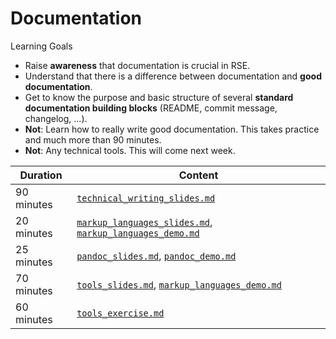 # Documentation

Learning Goals

- Raise **awareness** that documentation is crucial in RSE.
- Understand that there is a difference between documentation and **good documentation**.
- Get to know the purpose and basic structure of several **standard documentation building blocks** (README, commit message, changelog, ...).
- **Not**: Learn how to really write good documentation. This takes practice and much more than 90 minutes.
- **Not**: Any technical tools. This will come next week.

| Duration | Content |
| --- | --- |
| 90 minutes | [`technical_writing_slides.md`](https://github.com/Simulation-Software-Engineering/Lecture-Material/blob/main/04_documentation/technical_writing_slides.md) |
| 20 minutes | [`markup_languages_slides.md`](https://github.com/Simulation-Software-Engineering/Lecture-Material/blob/main/04_documentation/markup_languages_slides.md), [`markup_languages_demo.md`](https://github.com/Simulation-Software-Engineering/Lecture-Material/blob/main/04_documentation/markup_languages_demo.md) |
| 25 minutes | [`pandoc_slides.md`](https://github.com/Simulation-Software-Engineering/Lecture-Material/blob/main/04_documentation/pandoc_slides.md), [`pandoc_demo.md`](https://github.com/Simulation-Software-Engineering/Lecture-Material/blob/main/04_documentation/pandoc_demo.md) |
| 70 minutes | [`tools_slides.md`](https://github.com/Simulation-Software-Engineering/Lecture-Material/blob/main/04_documentation/tools_slides.md), [`markup_languages_demo.md`](https://github.com/Simulation-Software-Engineering/Lecture-Material/blob/main/04_documentation/tools_demo.md) |
| 60 minutes | [`tools_exercise.md`](https://github.com/Simulation-Software-Engineering/Lecture-Material/blob/main/04_documentation/tools_exercise.md) |
